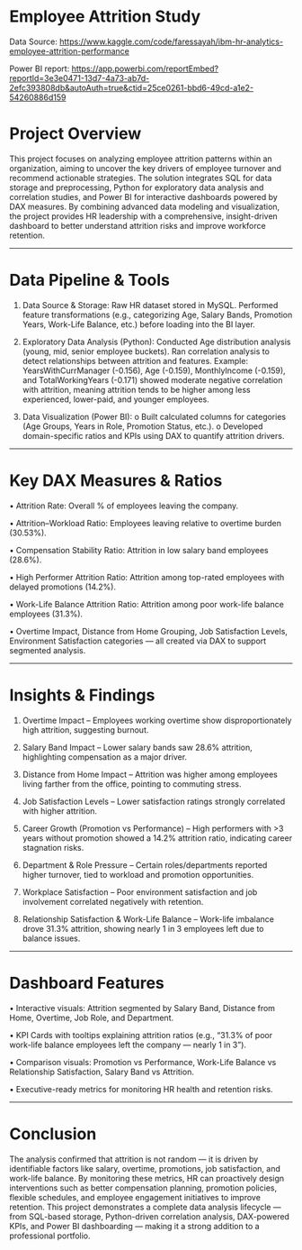 # Employee Attrition Study

Data Source: https://www.kaggle.com/code/faressayah/ibm-hr-analytics-employee-attrition-performance

Power BI report: https://app.powerbi.com/reportEmbed?reportId=3e3e0471-13d7-4a73-ab7d-2efc393808db&autoAuth=true&ctid=25ce0261-bbd6-49cd-a1e2-54260886d159

# Project Overview

This project focuses on analyzing employee attrition patterns within an organization, aiming to uncover the key drivers of employee turnover and recommend actionable strategies. The solution integrates SQL for data storage and preprocessing, Python for exploratory data analysis and correlation studies, and Power BI for interactive dashboards powered by DAX measures.
By combining advanced data modeling and visualization, the project provides HR leadership with a comprehensive, insight-driven dashboard to better understand attrition risks and improve workforce retention.
________________________________________

# Data Pipeline & Tools

1.	Data Source & Storage:
   Raw HR dataset stored in MySQL.
   Performed feature transformations (e.g., categorizing Age, Salary Bands, Promotion Years, Work-Life Balance, etc.) before loading into the BI layer.

2.	Exploratory Data Analysis (Python):
   Conducted Age distribution analysis (young, mid, senior employee buckets).
   Ran correlation analysis to detect relationships between attrition and features.
   Example: YearsWithCurrManager (-0.156), Age (-0.159), MonthlyIncome (-0.159), and TotalWorkingYears (-0.171) showed moderate negative correlation with attrition, meaning attrition tends to be higher among less experienced, lower-paid, and younger employees.

3.	Data Visualization (Power BI):
   o	Built calculated columns for categories (Age Groups, Years in Role, Promotion Status, etc.).
   o	Developed domain-specific ratios and KPIs using DAX to quantify attrition drivers.
________________________________________
# Key DAX Measures & Ratios

   •	Attrition Rate: Overall % of employees leaving the company.

   •	Attrition–Workload Ratio: Employees leaving relative to overtime burden (30.53%).

   •	Compensation Stability Ratio: Attrition in low salary band employees (28.6%).

   •	High Performer Attrition Ratio: Attrition among top-rated employees with delayed promotions (14.2%).

   •	Work-Life Balance Attrition Ratio: Attrition among poor work-life balance employees (31.3%).

   •	Overtime Impact, Distance from Home Grouping, Job Satisfaction Levels, Environment Satisfaction categories — all created via DAX to support segmented analysis.

________________________________________
# Insights & Findings

   1.	Overtime Impact – Employees working overtime show disproportionately high attrition, suggesting burnout.
   
   2.	Salary Band Impact – Lower salary bands saw 28.6% attrition, highlighting compensation as a major driver.
   
   3.	Distance from Home Impact – Attrition was higher among employees living farther from the office, pointing to commuting stress.
   
   4.	Job Satisfaction Levels – Lower satisfaction ratings strongly correlated with higher attrition.
   
   5.	Career Growth (Promotion vs Performance) – High performers with >3 years without promotion showed a 14.2% attrition ratio, indicating career stagnation risks.
    
   6.	Department & Role Pressure – Certain roles/departments reported higher turnover, tied to workload and promotion opportunities.
    
   7.	Workplace Satisfaction – Poor environment satisfaction and job involvement correlated negatively with retention.
    
   8.	Relationship Satisfaction & Work-Life Balance – Work-life imbalance drove 31.3% attrition, showing nearly 1 in 3 employees left due to balance issues.
________________________________________
# Dashboard Features

   •	Interactive visuals: Attrition segmented by Salary Band, Distance from Home, Overtime, Job Role, and Department.

   •	KPI Cards with tooltips explaining attrition ratios (e.g., “31.3% of poor work-life balance employees left the company — nearly 1 in 3”).

   •	Comparison visuals: Promotion vs Performance, Work-Life Balance vs Relationship Satisfaction, Salary Band vs Attrition.

   •	Executive-ready metrics for monitoring HR health and retention risks.
________________________________________
# Conclusion

The analysis confirmed that attrition is not random — it is driven by identifiable factors like salary, overtime, promotions, job satisfaction, and work-life balance. By monitoring these metrics, HR can proactively design interventions such as better compensation planning, promotion policies, flexible schedules, and employee engagement initiatives to improve retention.
This project demonstrates a complete data analysis lifecycle — from SQL-based storage, Python-driven correlation analysis, DAX-powered KPIs, and Power BI dashboarding — making it a strong addition to a professional portfolio.
